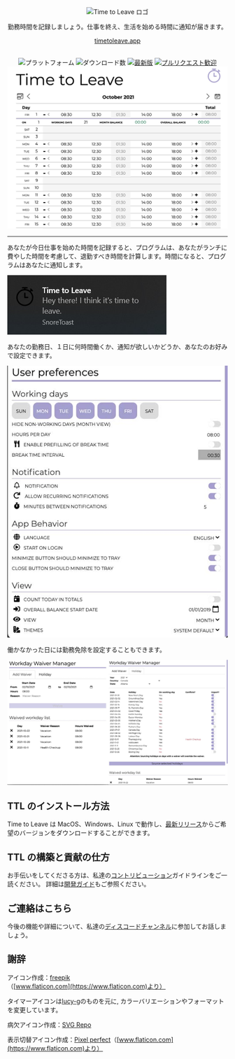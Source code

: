 <div align="center">
  <img src="../assets/timetoleave.png" alt="Time to Leave ロゴ">

  <p>勤務時間を記録しましょう。仕事を終え、生活を始める時間に通知が届きます。</p>

[timetoleave.app](https://timetoleave.app/)

  <br/>

<img src="https://img.shields.io/badge/platforms-Windows%20%7C%20MacOS%20%7C%20Linux-green" alt="プラットフォーム">
<img src="https://img.shields.io/github/downloads/thamara/time-to-leave/total" alt="ダウンロード数">
<a href="https://github.com/thamara/time-to-leave/releases/latest"><img src="https://img.shields.io/github/v/release/thamara/time-to-leave" alt="最新版"></a>
<a href="http://makeapullrequest.com/"><img src="https://img.shields.io/badge/PRs-welcome-purple" alt="プルリクエスト歓迎"></a>

   <br/>

  <img src="./images/screenshot.jpg" alt="Time to Leave スクリーンショット">

  <br/>

</div>

---

あなたが今日仕事を始めた時間を記録すると、プログラムは、あなたがランチに費やした時間を考慮して、退勤すべき時間を計算します。時間になると、プログラムはあなたに通知します。

<img src="./images/notification.jpg" alt="Time to Leave Notification">

あなたの勤務日、１日に何時間働くか、通知が欲しいかどうか、あなたのお好みで設定できます。

<img src="./images/preferences.jpg" alt="Time to Leave Preferences">

働かなかった日には勤務免除を設定することもできます。

<img src="./images/waiver_manager.jpg" alt="Time to Leave Waiver Manager">

## TTL のインストール方法

Time to Leave は MacOS、Windows、Linux で動作し、[最新リリース](https://github.com/thamara/time-to-leave/releases/latest)からご希望のバージョンをダウンロードすることができます。

## TTL の構築と貢献の仕方

お手伝いをしてくださる方は、私達の[コントリビューション](CONTRIBUTING.md)ガイドラインをご一読ください。
詳細は[開発ガイド](DEVELOPMENT.md)もご参照ください。

## ご連絡はこちら

今後の機能や詳細について、私達の[ディスコードチャンネル](https://discord.gg/P3KkEF5)に参加してお話しましょう。

## 謝辞

アイコン作成：[freepik](https://www.flaticon.com/authors/freepik) （[www.flaticon.com](https://www.flaticon.com)より）

タイマーアイコンは[lucy-g](https://icon-icons.com/icon/timer/121243)のものを元に, カラーバリエーションやフォーマットを変更しています。

病欠アイコン作成：[SVG Repo](https://www.svgrepo.com/svg/271898/sick)

表示切替アイコン作成：[Pixel perfect](https://www.flaticon.com/authors/pixel-perfect)（[www.flaticon.com](https://www.flaticon.com)より）
